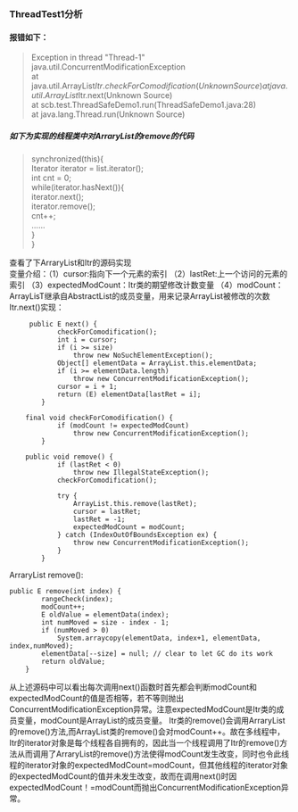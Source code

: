 
### ThreadTest1分析
#### 报错如下：
>Exception in thread "Thread-1" java.util.ConcurrentModificationException  
	at java.util.ArrayList$Itr.checkForComodification(Unknown Source)  
	at java.util.ArrayList$Itr.next(Unknown Source)  
	at scb.test.ThreadSafeDemo1.run(ThreadSafeDemo1.java:28)  
	at java.lang.Thread.run(Unknown Source)  
	
##### 如下为实现的线程类中对ArraryList的remove的代码
>synchronized(this){  
            Iterator<String> iterator = list.iterator();  
            int cnt = 0;  
            while(iterator.hasNext()){  
                iterator.next();  
                iterator.remove();  
                cnt++;  
               ......  
        }  
    }  
	
	
查看了下ArraryList和Itr的源码实现  
变量介绍：（1）cursor:指向下一个元素的索引 （2）lastRet:上一个访问的元素的索引 （3）expectedModCount：Itr类的期望修改计数变量   （4）modCount：ArrayLisT继承自AbstractList的成员变量，用来记录ArrayList被修改的次数  
Itr.next()实现：
```  
	 public E next() {
            checkForComodification();
            int i = cursor;
            if (i >= size)
                throw new NoSuchElementException();
            Object[] elementData = ArrayList.this.elementData;
            if (i >= elementData.length)
                throw new ConcurrentModificationException();
            cursor = i + 1;
            return (E) elementData[lastRet = i];
        }
	
	final void checkForComodification() {
            if (modCount != expectedModCount)
                throw new ConcurrentModificationException();
        }
	
	public void remove() {
            if (lastRet < 0)
                throw new IllegalStateException();
            checkForComodification();

            try {
                ArrayList.this.remove(lastRet);
                cursor = lastRet;
                lastRet = -1;
                expectedModCount = modCount;
            } catch (IndexOutOfBoundsException ex) {
                throw new ConcurrentModificationException();
            }
        }
```
ArraryList remove():
```
public E remove(int index) {
        rangeCheck(index);
        modCount++;
        E oldValue = elementData(index);
        int numMoved = size - index - 1;
        if (numMoved > 0)
            System.arraycopy(elementData, index+1, elementData, index,numMoved);
        elementData[--size] = null; // clear to let GC do its work
        return oldValue;
    }
```
从上述源码中可以看出每次调用next()函数时首先都会判断modCount和expectedModCount的值是否相等，若不等则抛出ConcurrentModificationException异常。注意expectedModCount是Itr类的成员变量，modCount是ArrayList的成员变量。
Itr类的remove()会调用ArraryList的remove()方法,而ArrayList类的remove()会对modCount++。故在多线程中，Itr的iterator对象是每个线程各自拥有的，因此当一个线程调用了Itr的remove()方法从而调用了ArraryList的remove()方法使得modCount发生改变，同时也令此线程的iterator对象的expectedModCount=modCount，但其他线程的iterator对象的expectedModCount的值并未发生改变，故而在调用next()时因expectedModCount！=modCount而抛出ConcurrentModificationException异常。




